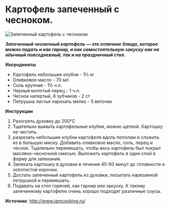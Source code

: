 # Картофель запеченный с чесноком.

![Запеченный картофель с чесноком](/images/Kulinar/Second/baked-garlic-potatoes.jpg 'Запеченный картофель с чесноком')

_**Запеченный чесночный картофель — это отличное блюдо, которое можно подать и как гарнир, и как самостоятельную закуску как на обычный повседневный, так и на праздничный стол.**_

**Ингредиенты**

- Картофель небольшие клубни - 1½ кг
- Оливковое масло - 70 мл
- Соль крупная - 1½ ч.л.
- Черный молотый перец - 1 ч.л.
- Чеснок натертый, 8 зубчиков - 2 ст
- Петрушка листья нарезать мелко  - 5 веточек

**Инструкции**

1. Разогреть духовку до 200°C
2. Тщательно вымыть картофельные клубни, можно щеткой. Картошку не чистить.
3. разрезать небольшие клубни картофеля вдоль пополам и сложить из в большую миску. Добавить оливковое масло, соль, перец и чеснок. Тщательно перемешать, чтобы весь картофель был покрыт масляно-чесночной смесью. Выложить картофель в один слой в форму для запекания.
4. Запекать картошку в духовке в течение 45-60 минут до готовности и золотистой корочки.
5. Достать запеченный картофель из духовки, посыпать нарезанной петрушкой и перемешать.
6. Подавать на стол горячей, как гарнир или закуску. К такому запеченному картофелю очень хорошо подходят различные соусы.

**Источник**: http://www.iamcooking.ru/
